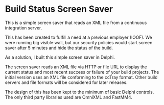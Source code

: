 Build Status Screen Saver
=========================

This is a simple screen saver that reads an XML file from a continuous
integration server.

This has been created to fulfill a need at a previous employer (IOOF).
We were running big visible wall, but our security policies would start
screen saver after 5 minutes and hide the status of the build.

As a solution, I built this simple screen saver in Delphi.

The screen saver reads an XML file via HTTP or file URL to display the
current status and most recent success or failure of your build
projects. The initial version uses an XML file conforming to the ccTray
format. Other build servers and file formats will be considered for
later releases.

The design of this has been kept to the minimum of basic Delphi controls.
The only third party libraries used are OmniXML and FastMM4.
